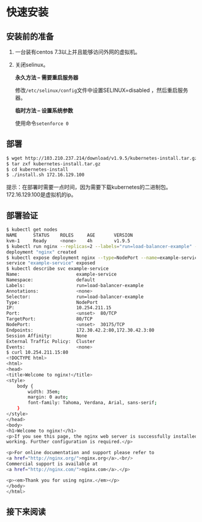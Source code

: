 # 快速安装

## 安装前的准备

1. 一台装有centos 7.3以上并且能够访问外网的虚拟机。

2. 关闭selinux。

   **永久方法 – 需要重启服务器**

   修改`/etc/selinux/config`文件中设置SELINUX=disabled ，然后重启服务器。

   **临时方法 – 设置系统参数**

   使用命令`setenforce 0`

## 部署

```bash
$ wget http://103.210.237.214/download/v1.9.5/kubernetes-install.tar.gz
$ tar zxf kubernetes-install.tar.gz
$ cd kubernetes-install
$ ./install.sh 172.16.129.100
```

提示：在部署时需要一点时间，因为需要下载kubernetes的二进制包。172.16.129.100是虚拟机的ip。

## 部署验证
       
```bash
$ kubectl get nodes
NAME      STATUS    ROLES     AGE       VERSION
kvm-1     Ready     <none>    4h        v1.9.5
$ kubectl run nginx --replicas=2 --labels="run=load-balancer-example" --image=hub.c.163.com/library/nginx:latest  --port=80
deployment "nginx" created
$ kubectl expose deployment nginx --type=NodePort --name=example-service
service "example-service" exposed
$ kubectl describe svc example-service
Name:                     example-service
Namespace:                default
Labels:                   run=load-balancer-example
Annotations:              <none>
Selector:                 run=load-balancer-example
Type:                     NodePort
IP:                       10.254.211.15
Port:                     <unset>  80/TCP
TargetPort:               80/TCP
NodePort:                 <unset>  30175/TCP
Endpoints:                172.30.42.2:80,172.30.42.3:80
Session Affinity:         None
External Traffic Policy:  Cluster
Events:                   <none>
$ curl 10.254.211.15:80
<!DOCTYPE html>
<html>
<head>
<title>Welcome to nginx!</title>
<style>
    body {
        width: 35em;
        margin: 0 auto;
        font-family: Tahoma, Verdana, Arial, sans-serif;
    }
</style>
</head>
<body>
<h1>Welcome to nginx!</h1>
<p>If you see this page, the nginx web server is successfully installed and
working. Further configuration is required.</p>

<p>For online documentation and support please refer to
<a href="http://nginx.org/">nginx.org</a>.<br/>
Commercial support is available at
<a href="http://nginx.com/">nginx.com</a>.</p>

<p><em>Thank you for using nginx.</em></p>
</body>
</html>
```

## 接下来阅读

